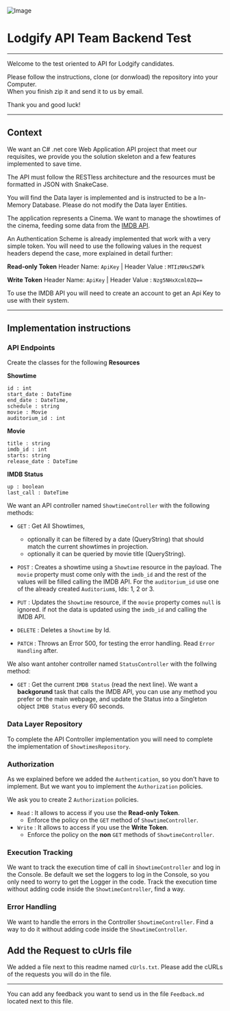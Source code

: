 ![Image](https://financesonline.com/uploads/2020/06/Lodgify-logo1.png)
# Lodgify API Team Backend Test
 --- 

 Welcome to the test oriented to API for Lodgify candidates.

 Please follow the instructions, clone (or donwload) the repository into your Computer.  
 When you finish zip it and send it to us by email.

 Thank you and good luck! 

---

## Context

We want an C# .net core Web Application API project that meet our requisites, we provide you the solution skeleton and a few features implemented to save time.

The API must follow the RESTless architecture and the resources must be formatted in JSON with SnakeCase.

You will find the Data layer is implemented and is instructed to be a In-Memory Database. Please do not modify the Data layer Entities.

The application represents a Cinema. We want to manage the showtimes of the cinema, feeding some data from the [IMDB API](https://imdb-api.com/API).

An Authentication Scheme is already implemented that work with a very simple token. You will need to use the following values in the request headers depend the case, more explained in detail further:

**Read-only Token** Header Name: `ApiKey` | Header Value : `MTIzNHxSZWFk` 

**Write Token** Header Name: `ApiKey` | Header Value : `Nzg5NHxXcml0ZQ==` 

 To use the IMDB API you will need to create an account to get an Api Key to use with their system.

 ---

 ## Implementation instructions

 ### API Endpoints

 Create the classes for the following **Resources**

 **Showtime**
 ```
id : int
start_date : DateTime
end_date : DateTime,
schedule : string
movie : Movie
auditorium_id : int
 ```

 **Movie**
 ```
 title : string
 imdb_id : int
 starts: string
 release_date : DateTime
 ```

 **IMDB Status**
 ```
up : boolean
last_call : DateTime
 ```

 We want an API controller named `ShowtimeController` with the following methods:
  - `GET` : Get All Showtimes, 
    - optionally it can be filtered by a date (QueryString) that should match the current showtimes in projection.
    - optionally it can be queried by movie title (QueryString).
    
  - `POST` : Creates a showtime using a `Showtime` resource in the payload. The `movie` property must come only with the `imdb_id` and the rest of the values will be filled calling the IMDB API. For the `auditorium_id` use one of the already created `Auditorium`s, Ids: 1, 2 or 3. 
  
  - `PUT` : Updates the `Showtime` resource, if the `movie` property comes `null` is ignored. if not the data is updated using the `imdb_id` and calling the IMDB API.
  
  - `DELETE` : Deletes a `Showtime` by Id.
  
  - `PATCH` : Throws an Error 500, for testing the error handling. Read `Error Handling` after.

We also want antoher controller named `StatusController` with the follwing method:
- `GET` : Get the current `IMDB Status` (read the next line). 
We want a  **backgorund** task that calls the IMDB API, you can use any method you prefer or the main webpage, and update the Status into a Singleton object `IMDB Status` every 60 seconds.

### Data Layer Repository

To complete the API Controller implementation you will need to complete the implementation of `ShowtimesRepository`.

### Authorization

As we explained before we added the `Authentication`, so you don't have to implement.
But we want you to implement the `Authorization` policies. 

We ask you to create 2 `Authorization` policies.
  - `Read` : It allows to access if you use the **Read-only Token**.
    - Enforce the policy on the `GET` method of `ShowtimeController`.
  - `Write` : It allows to access if you use the **Write Token**.
    - Enforce the policy on the **non** `GET` methods of `ShowtimeController`.

### Execution Tracking

We want to track the execution time of call in `ShowtimeController` and log in the Console.
Be default we set the loggers to log in the Console, so you only need to worry to get the Logger in the code.
Track the execution time without adding code inside the `ShowtimeController`, find a way.

### Error Handling

We want to handle the errors in the Controller `ShowtimeController`. 
Find a way to do it without adding code inside the `ShowtimeController`.

## Add the Request to cUrls file

We added a file next to this readme named `cUrls.txt`. 
Please add the cURLs of the requests you will do in the file.

---

You can add any feedback you want to send us in the file `Feedback.md` located next to this file.
